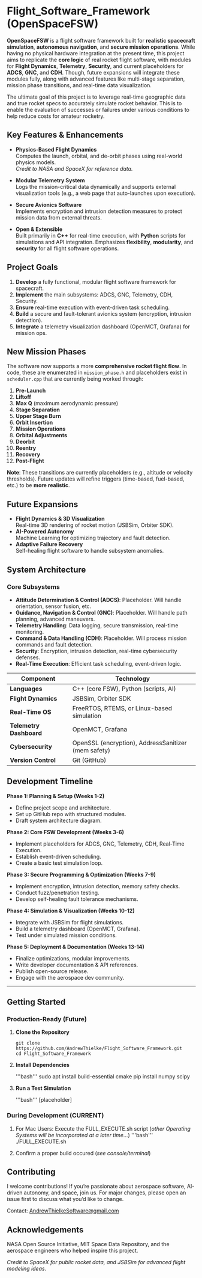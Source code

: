 # Flight_Software_Framework (OpenSpaceFSW)

**OpenSpaceFSW** is a flight software framework built for **realistic spacecraft simulation**, **autonomous navigation**, and **secure mission operations**. While having no physical hardware integration at the present time, this project aims to replicate the **core logic** of real rocket flight software, with modules for **Flight Dynamics**, **Telemetry**, **Security**, and current placeholders for **ADCS**, **GNC**, and **CDH**. Though, future expansions will integrate these modules fully, along with advanced features like multi-stage separation, mission phase transitions, and real-time data visualization.

The ultimate goal of this project is to leverage real-time geographic data and true rocket specs to accurately simulate rocket behavior. This is to enable the evaluation of successes or failures under various conditions to help reduce costs for amateur rocketry.

## **Key Features & Enhancements**

- **Physics-Based Flight Dynamics**  
  Computes the launch, orbital, and de-orbit phases using real-world physics models.  
  *Credit to NASA and SpaceX for reference data.*
  
- **Modular Telemetry System**  
  Logs the mission-critical data dynamically and supports external visualization tools (e.g., a web page that auto-launches upon execution).

- **Secure Avionics Software**  
  Implements encryption and intrusion detection measures to protect mission data from external threats.

- **Open & Extensible**  
  Built primarily in **C++** for real-time execution, with **Python** scripts for simulations and API integration. Emphasizes **flexibility**, **modularity**, and **security** for all flight software operations.

## **Project Goals**

1. **Develop** a fully functional, modular flight software framework for spacecraft.  
2. **Implement** the main subsystems: ADCS, GNC, Telemetry, CDH, Security.  
3. **Ensure** real-time execution with event-driven task scheduling.  
4. **Build** a secure and fault-tolerant avionics system (encryption, intrusion detection).  
5. **Integrate** a telemetry visualization dashboard (OpenMCT, Grafana) for mission ops.

## **New Mission Phases**

The software now supports a more **comprehensive rocket flight flow**. In code, these are enumerated in `mission_phase.h` and placeholders exist in `scheduler.cpp` that are currently being worked through:

1. **Pre-Launch**  
2. **Liftoff**  
3. **Max Q** (maximum aerodynamic pressure)  
4. **Stage Separation**  
5. **Upper Stage Burn**  
6. **Orbit Insertion**  
7. **Mission Operations**  
8. **Orbital Adjustments**  
9. **Deorbit**  
10. **Reentry**  
11. **Recovery**  
12. **Post-Flight**

**Note**: These transitions are currently placeholders (e.g., altitude or velocity thresholds). Future updates will refine triggers (time-based, fuel-based, etc.) to be **more realistic**.

## **Future Expansions**

- **Flight Dynamics & 3D Visualization**  
  Real-time 3D rendering of rocket motion (JSBSim, Orbiter SDK).
- **AI-Powered Autonomy**  
  Machine Learning for optimizing trajectory and fault detection.
- **Adaptive Failure Recovery**  
  Self-healing flight software to handle subsystem anomalies.

## **System Architecture**

### **Core Subsystems**

- **Attitude Determination & Control (ADCS)**: Placeholder. Will handle orientation, sensor fusion, etc.
- **Guidance, Navigation & Control (GNC)**: Placeholder. Will handle path planning, advanced maneuvers.
- **Telemetry Handling**: Data logging, secure transmission, real-time monitoring.
- **Command & Data Handling (CDH)**: Placeholder. Will process mission commands and fault detection.
- **Security**: Encryption, intrusion detection, real-time cybersecurity defenses.
- **Real-Time Execution**: Efficient task scheduling, event-driven logic.

| **Component**           | **Technology**                               |
|-------------------------|----------------------------------------------|
| **Languages**           | C++ (core FSW), Python (scripts, AI)         |
| **Flight Dynamics**     | JSBSim, Orbiter SDK                          |
| **Real-Time OS**        | FreeRTOS, RTEMS, or Linux-based simulation   |
| **Telemetry Dashboard** | OpenMCT, Grafana                             |
| **Cybersecurity**       | OpenSSL (encryption), AddressSanitizer (mem safety) |
| **Version Control**     | Git (GitHub)                                 |

## **Development Timeline**

**Phase 1: Planning & Setup (Weeks 1-2)**

- Define project scope and architecture.
- Set up GitHub repo with structured modules.
- Draft system architecture diagram.

**Phase 2: Core FSW Development (Weeks 3-6)**

- Implement placeholders for ADCS, GNC, Telemetry, CDH, Real-Time Execution.
- Establish event-driven scheduling.
- Create a basic test simulation loop.

**Phase 3: Secure Programming & Optimization (Weeks 7-9)**

- Implement encryption, intrusion detection, memory safety checks.
- Conduct fuzz/penetration testing.
- Develop self-healing fault tolerance mechanisms.

**Phase 4: Simulation & Visualization (Weeks 10-12)**

- Integrate with JSBSim for flight simulations.
- Build a telemetry dashboard (OpenMCT, Grafana).
- Test under simulated mission conditions.

**Phase 5: Deployment & Documentation (Weeks 13-14)**

- Finalize optimizations, modular improvements.
- Write developer documentation & API references.
- Publish open-source release.
- Engage with the aerospace dev community.

---

## **Getting Started**

### **Production-Ready (Future)**

1. **Clone the Repository**

   ```bash'''
   git clone https://github.com/AndrewThielke/Flight_Software_Framework.git
   cd Flight_Software_Framework

2. **Install Dependencies**

   '''bash'''
   sudo apt install build-essential cmake
   pip install numpy scipy

3. **Run a Test Simulation**

   '''bash'''
   [placeholder]

### During Development (**CURRENT**)

1. For Mac Users: Execute the FULL_EXECUTE.sh script (*other Operating Systems will be incorporated at a later time...*)
   '''bash'''
   ./FULL_EXECUTE.sh

2. Confirm a proper build occured (*see console/terminal*)

## Contributing

I welcome contributions! If you’re passionate about aerospace software, AI-driven autonomy, and space, join us. For major changes, please open an issue first to discuss what you’d like to change.

Contact: <AndrewThielkeSoftware@gmail.com>

## Acknowledgements

NASA Open Source Initiative, MIT Space Data Repository, and the aerospace engineers who helped inspire this project.

*Credit to SpaceX for public rocket data, and JSBSim for advanced flight modeling ideas.*
